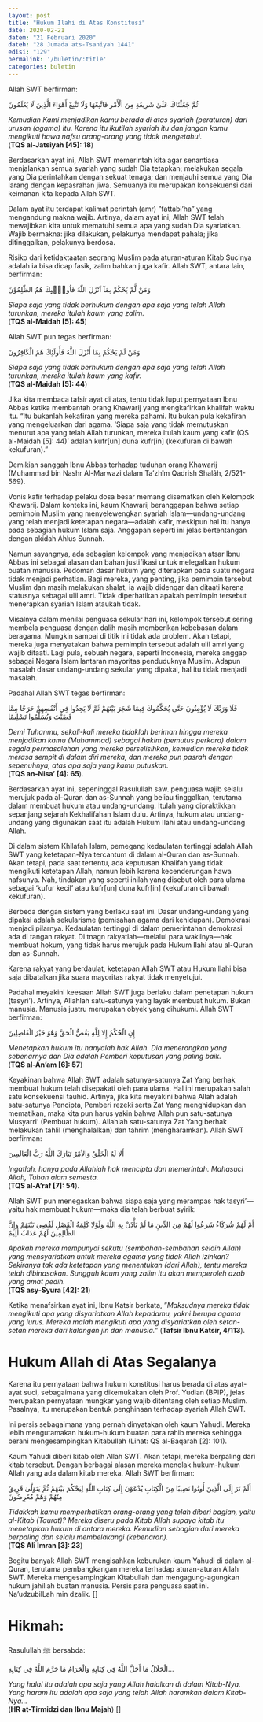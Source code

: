 ```yaml
---
layout: post
title: "Hukum Ilahi di Atas Konstitusi"
date: 2020-02-21
datem: "21 Februari 2020"
dateh: "28 Jumada ats-Tsaniyah 1441"
edisi: "129"
permalink: '/buletin/:title'
categories: buletin
---
```


Allah SWT berfirman:

<p class="text-right">
ثُمَّ جَعَلْنَاكَ عَلَىٰ شَرِيعَةٍ مِنَ الْأَمْرِ فَاتَّبِعْهَا وَلَا تَتَّبِعْ أَهْوَاءَ الَّذِينَ لَا يَعْلَمُونَ
</p>

<p class="text-right">
<i>Kemudian Kami menjadikan kamu berada di atas syariah (peraturan) dari urusan (agama) itu. Karena itu ikutilah syariah itu dan jangan kamu mengikuti hawa nafsu orang-orang yang tidak mengetahui.</i><br>
(<b>TQS al-Jatsiyah [45]: 18</b>)
</p>

Berdasarkan ayat ini, Allah SWT memerintah kita agar senantiasa menjalankan semua syariah yang sudah Dia tetapkan; melakukan segala yang Dia perintahkan dengan sekuat tenaga; dan menjauhi semua yang Dia larang dengan kepasrahan jiwa. Semuanya itu merupakan konsekuensi dari keimanan kita kepada Allah SWT.

Dalam ayat itu terdapat kalimat perintah (amr) ”fattabi’ha” yang mengandung makna wajib. Artinya, dalam ayat ini, Allah SWT telah mewajibkan kita untuk mematuhi semua apa yang sudah Dia syariatkan. Wajib bermakna: jika dilakukan, pelakunya mendapat pahala; jika ditinggalkan, pelakunya berdosa.

Risiko dari ketidaktaatan seorang Muslim pada aturan-aturan Kitab Sucinya adalah ia bisa dicap fasik, zalim bahkan juga kafir. Allah SWT, antara lain, berfirman:

<p class="text-right">
وَمَنْ لَّمْ يَحْكُمْ بِمَآ اَنْزَلَ اللّٰهُ فَاُولٰۤىِٕكَ هُمُ الظّٰلِمُوْنَ
</p>

<p class="text-right">
<i>Siapa saja yang tidak berhukum dengan apa saja yang telah Allah turunkan, mereka itulah kaum yang zalim.</i><br>
(<b>TQS al-Maidah [5]: 45</b>)
</p>

Allah SWT pun tegas berfirman:

<p class="text-right">
وَمَنْ لَمْ يَحْكُمْ بِمَا أَنْزَلَ اللَّهُ فَأُولَئِكَ هُمُ الْكَافِرُونَ
</p>

<p class="text-right">
<i>Siapa saja yang tidak berhukum dengan apa saja yang telah Allah turunkan, mereka itulah kaum yang kafir.</i><br>
(<b>TQS al-Maidah [5]: 44</b>)
</p>

Jika kita membaca tafsir ayat di atas, tentu tidak luput pernyataan Ibnu Abbas ketika membantah orang Khawarij yang mengkafirkan khalifah waktu itu. “Itu bukanlah kekafiran yang mereka pahami. Itu bukan pula kekafiran yang mengeluarkan dari agama. ‘Siapa saja yang tidak memutuskan menurut apa yang telah Allah turunkan, mereka itulah kaum yang kafir (QS al-Maidah [5]: 44)’ adalah kufr[un] duna kufr[in] (kekufuran di bawah kekufuran).”

Demikian sanggah Ibnu Abbas terhadap tuduhan orang Khawarij (Muhammad bin Nashr Al-Marwazi dalam Ta’zhîm Qadrish Shalâh, 2/521-569).

Vonis kafir terhadap pelaku dosa besar memang disematkan oleh Kelompok Khawarij. Dalam konteks ini, kaum Khawarij beranggapan bahwa setiap pemimpin Muslim yang menyelewengkan syariah Islam—undang-undang yang telah menjadi ketetapan negara—adalah kafir, meskipun hal itu hanya pada sebagian hukum Islam saja. Anggapan seperti ini jelas bertentangan dengan akidah Ahlus Sunnah.

Namun sayangnya, ada sebagian kelompok yang menjadikan atsar Ibnu Abbas ini sebagai alasan dan bahan justifikasi untuk melegalkan hukum buatan manusia. Pedoman dasar hukum yang diterapkan pada suatu negara tidak menjadi perhatian. Bagi mereka, yang penting, jika pemimpin tersebut Muslim dan masih melakukan shalat, ia wajib didengar dan ditaati karena statusnya sebagai ulil amri. Tidak diperhatikan apakah pemimpin tersebut menerapkan syariah Islam ataukah tidak.

Misalnya dalam menilai penguasa sekular hari ini, kelompok tersebut sering membela penguasa dengan dalih masih memberikan kebebasan dalam beragama. Mungkin sampai di titik ini tidak ada problem. Akan tetapi, mereka juga menyatakan bahwa pemimpin tersebut adalah ulil amri yang wajib ditaati. Lagi pula, sebuah negara, seperti Indonesia, mereka anggap sebagai Negara Islam lantaran mayoritas penduduknya Muslim. Adapun masalah dasar undang-undang sekular yang dipakai, hal itu tidak menjadi masalah.

Padahal Allah SWT tegas berfirman:

<p class="text-right">
فَلَا وَرَبِّكَ لَا يُؤْمِنُونَ حَتَّى يُحَكِّمُوكَ فِيمَا شَجَرَ بَيْنَهُمْ ثُمَّ لَا يَجِدُوا فِي أَنْفُسِهِمْ حَرَجًا مِمَّا قَضَيْتَ وَيُسَلِّمُوا تَسْلِيمًا
</p>

<p class="text-right">
<i>Demi Tuhanmu, sekali-kali mereka tidaklah beriman hingga mereka menjadikan kamu (Muhammad) sebagai hakim (pemutus perkara) dalam segala permasalahan yang mereka perselisihkan, kemudian mereka tidak merasa sempit di dalam diri mereka, dan mereka pun pasrah dengan sepenuhnya, atas apa saja yang kamu putuskan.</i><br>
(<b>TQS an-Nisa’ [4]: 65</b>).
</p>

Berdasarkan ayat ini, sepeninggal Rasulullah saw. penguasa wajib selalu merujuk pada al-Quran dan as-Sunnah yang beliau tinggalkan, terutama dalam membuat hukum atau undang-undang. Itulah yang dipraktikkan sepanjang sejarah Kekhalifahan Islam dulu. Artinya, hukum atau undang-undang yang digunakan saat itu adalah Hukum Ilahi atau undang-undang Allah.

Di dalam sistem Khilafah Islam, pemegang kedaulatan tertinggi adalah Allah SWT yang ketetapan-Nya tercantum di dalam al-Quran dan as-Sunnah. Akan tetapi, pada saat tertentu, ada keputusan Khalifah yang tidak mengikuti ketetapan Allah, namun lebih karena kecenderungan hawa nafsunya. Nah, tindakan yang seperti inilah yang disebut oleh para ulama sebagai ‘kufur kecil’ atau kufr[un] duna kufr[in] (kekufuran di bawah kekufuran).

Berbeda dengan sistem yang berlaku saat ini. Dasar undang-undang yang dipakai adalah sekularisme (pemisahan agama dari kehidupan). Demokrasi menjadi pilarnya. Kedaulatan tertinggi di dalam pemerintahan demokrasi ada di tangan rakyat. Di tnagn rakyatlah—melalui para wakilnya—hak membuat hokum, yang tidak harus merujuk pada Hukum Ilahi atau al-Quran dan as-Sunnah.

Karena rakyat yang berdaulat, ketetapan Allah SWT atau Hukum Ilahi bisa saja dibatalkan jika suara mayoritas rakyat tidak menyetujui.

Padahal meyakini keesaan Allah SWT juga berlaku dalam penetapan hukum (tasyri’). Artinya, Allahlah satu-satunya yang layak membuat hukum. Bukan manusia. Manusia justru merupakan obyek yang dihukumi. Allah SWT berfirman:

<p class="text-right">
إِنِ الْحُكْمُ إِلا لِلَّهِ يَقُصُّ الْحَقَّ وَهُوَ خَيْرُ الْفَاصِلِينَ
</p>

<p class="text-right">
<i>Menetapkan hukum itu hanyalah hak Allah. Dia menerangkan yang sebenarnya dan Dia adalah Pemberi keputusan yang paling baik.</i><br>
(<b>TQS al-An’am [6]: 57</b>)
</p>

Keyakinan bahwa Allah SWT adalah satunya-satunya Zat Yang berhak membuat hukum telah disepakati oleh para ulama. Hal ini merupakan salah satu konsekuensi tauhid. Artinya, jika kita meyakini bahwa Allah adalah satu-satunya Pencipta, Pemberi rezeki serta Zat Yang menghidupkan dan mematikan, maka kita pun harus yakin bahwa Allah pun satu-satunya Musyarri’ (Pembuat hukum). Allahlah satu-satunya Zat Yang berhak melakukan tahlil (menghalalkan) dan tahrim (mengharamkan). Allah SWT berfirman:

<p class="text-right">
أَلا لَهُ الْخَلْقُ وَالأمْرُ تَبَارَكَ اللَّهُ رَبُّ الْعَالَمِينَ
</p>

<p class="text-right">
<i>Ingatlah, hanya pada Allahlah hak mencipta dan memerintah. Mahasuci Allah, Tuhan alam semesta.</i><br>
(<b>TQS al-A’raf [7]: 54</b>).
</p>

Allah SWT pun menegaskan bahwa siapa saja yang merampas hak tasyri’—yaitu hak membuat hukum—maka dia telah berbuat syirik:

<p class="text-right">
أَمْ لَهُمْ شُرَكَاءُ شَرَعُوا لَهُمْ مِنَ الدِّينِ مَا لَمْ يَأْذَنْ بِهِ اللَّهُ وَلَوْلا كَلِمَةُ الْفَصْلِ لَقُضِيَ بَيْنَهُمْ وَإِنَّ الظَّالِمِينَ لَهُمْ عَذَابٌ أَلِيمٌ
</p>

<p class="text-right">
<i>Apakah mereka mempunyai sekutu (sembahan-sembahan selain Allah) yang mensyariatkan untuk mereka agama yang tidak Allah izinkan? Sekiranya tak ada ketetapan yang menentukan (dari Allah), tentu mereka telah dibinasakan. Sungguh kaum yang zalim itu akan memperoleh azab yang amat pedih.</i><br>
(<b>TQS asy-Syura [42]: 21</b>)
</p>

Ketika menafsirkan ayat ini, Ibnu Katsir berkata, ”<i>Maksudnya mereka tidak mengikuti apa yang disyariatkan Allah kepadamu, yakni berupa agama yang lurus. Mereka malah mengikuti apa yang disyariatkan oleh setan-setan mereka dari kalangan jin dan manusia.</i>” (<b>Tafsir Ibnu Katsir, 4/113</b>).

# Hukum Allah di Atas Segalanya

Karena itu pernyataan bahwa hukum konstitusi harus berada di atas ayat-ayat suci, sebagaimana yang dikemukakan oleh Prof. Yudian (BPIP), jelas merupakan pernyataan mungkar yang wajib ditentang oleh setiap Muslim. Pasalnya, itu merupakan bentuk penghinaan terhadap syariah Allah SWT.

Ini persis sebagaimana yang pernah dinyatakan oleh kaum Yahudi. Mereka lebih mengutamakan hukum-hukum buatan para rahib mereka sehingga berani mengesampingkan Kitabullah (Lihat: QS al-Baqarah [2]: 101).

Kaum Yahudi diberi kitab oleh Allah SWT. Akan tetapi, mereka berpaling dari kitab tersebut. Dengan berbagai alasan mereka menolak hukum-hukum Allah yang ada dalam kitab mereka. Allah SWT berfirman:

<p class="text-right">
أَلَمْ تَرَ إِلَى الَّذِينَ أُوتُوا نَصِيبًا مِنَ الْكِتَابِ يُدْعَوْنَ إِلَىٰ كِتَابِ اللَّهِ لِيَحْكُمَ بَيْنَهُمْ ثُمَّ يَتَوَلَّىٰ فَرِيقٌ مِنْهُمْ وَهُمْ مُعْرِضُونَ
</p>

<p class="text-right">
<i>Tidakkah kamu memperhatikan orang-orang yang telah diberi bagian, yaitu al-Kitab (Taurat)? Mereka diseru pada Kitab Allah supaya kitab itu menetapkan hukum di antara mereka. Kemudian sebagian dari mereka berpaling dan selalu membelakangi (kebenaran).</i><br>
(<b>TQS Ali Imran [3]: 23</b>)
</p>

Begitu banyak Allah SWT mengisahkan keburukan kaum Yahudi di dalam al-Quran, terutama pembangkangan mereka terhadap aturan-aturan Allah SWT. Mereka mengesampingkan Kitabullah dan mengagung-agungkan hukum jahiliah buatan manusia. Persis para penguasa saat ini. Na’udzubilLah min dzalik. []


<!-- HIKMAH -->
<div class="card mt-5">
  <div class="card-header">
  <h1>Hikmah:</h1>
  </div>

  <div class="card-body">
  <p class="text-center">
  Rasulullah ﷺ  bersabda:
  </p>

  <p class="text-center">
  الْحَلَالُ مَا أَحَلَّ اللَّهُ فِي كِتَابِهِ وَالْحَرَامُ مَا حَرَّمَ اللَّهُ فِي كِتَابِهِ…
  </p>

  <p class="text-center">
  <i>Yang halal itu adalah apa saja yang Allah halalkan di dalam Kitab-Nya. Yang haram itu adalah apa saja yang telah Allah haramkan dalam Kitab-Nya…</i>
  <br>(<b>HR at-Tirmidzi dan Ibnu Majah</b>) []
  </p>
  </div>
</div>
<!-- END HIKMAH -->
